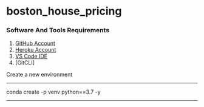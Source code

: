 # boston_house_pricing

### Software And Tools Requirements

1. [GitHub Account](https://github.com)
2. [Heroku Account](https://heroku.com)
3. [VS Code IDE](https://code.visualstudio.com)
4. [GitCLI]

Create a new environment

---

conda create -p venv python==3.7 -y

---